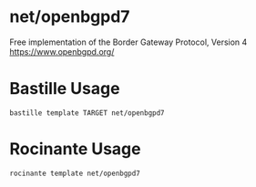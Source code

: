 # net/openbgpd7
Free implementation of the Border Gateway Protocol, Version 4
https://www.openbgpd.org/

# Bastille Usage
```shell
bastille template TARGET net/openbgpd7
```

# Rocinante Usage
```shell
rocinante template net/openbgpd7
```
